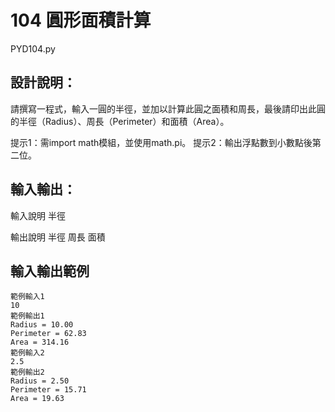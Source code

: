 # 104 圓形面積計算
PYD104.py
## 設計說明：
請撰寫一程式，輸入一圓的半徑，並加以計算此圓之面積和周長，最後請印出此圓的半徑（Radius）、周長（Perimeter）和面積（Area）。

提示1：需import math模組，並使用math.pi。
提示2：輸出浮點數到小數點後第二位。

## 輸入輸出：
輸入說明
半徑

輸出說明
半徑
周長
面積

## 輸入輸出範例
```
範例輸入1
10
範例輸出1
Radius = 10.00
Perimeter = 62.83
Area = 314.16
範例輸入2
2.5
範例輸出2
Radius = 2.50
Perimeter = 15.71
Area = 19.63
```

